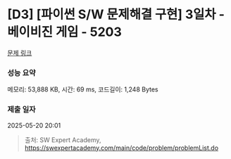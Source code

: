 # [D3] [파이썬 S/W 문제해결 구현] 3일차 - 베이비진 게임 - 5203 

[문제 링크](https://swexpertacademy.com/main/code/problem/problemDetail.do?contestProbId=AWT-MRHKchIDFAVT) 

### 성능 요약

메모리: 53,888 KB, 시간: 69 ms, 코드길이: 1,248 Bytes

### 제출 일자

2025-05-20 20:01



> 출처: SW Expert Academy, https://swexpertacademy.com/main/code/problem/problemList.do